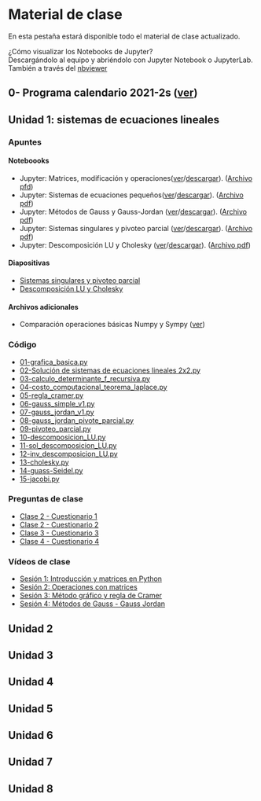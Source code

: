 # Material de clase
En esta pestaña estará disponible todo el material de clase actualizado.

¿Cómo visualizar los Notebooks de Jupyter?\
Descargándolo al equipo y abriéndolo con Jupyter Notebook o JupyterLab. También a través del [nbviewer](https://nbviewer.jupyter.org/)

## 0- Programa calendario 2021-2s ([ver](/diapositivas/0-programa_calendario_2021-2s.pdf))
## Unidad 1: sistemas de ecuaciones lineales
### Apuntes
#### Noteboooks
- Jupyter: Matrices, modificación y operaciones([ver](https://nbviewer.jupyter.org/github/jnramirezg/metodos_numericos_ingenieria_civil/blob/main/diapositivas/1_1-matrices_operaciones.ipynb)/[descargar](https://drive.google.com/open?id=1iVhj18i_A4gfeTm_AvHAtrfNfdYMypxx&authuser=jnramirezg%40unal.edu.co&usp=drive_fs)). ([Archivo pfd](/diapositivas/1_1-matrices_operaciones.pdf))
- Jupyter: Sistemas de ecuaciones pequeños([ver](https://nbviewer.org/github/jnramirezg/metodos_numericos_ingenieria_civil/blob/main/diapositivas/1_2-sistema_ecuaciones_peque%C3%B1os.ipynb)/[descargar](https://drive.google.com/file/d/1ge8J9MEvkZdCJjGBns6R9DR6d-bNwist/view?usp=sharing)). ([Archivo pdf](/diapositivas/1_2-sistema_ecuaciones_pequeños.pdf))
- Jupyter: Métodos de Gauss y Gauss-Jordan ([ver](https://nbviewer.org/github/jnramirezg/metodos_numericos_ingenieria_civil/blob/main/diapositivas/1_3-0-metodos_gauss_gauss_jordan.ipynb)/[descargar](https://drive.google.com/file/d/15RzVE24FUxUAYVovnaGNj4p-SLu_Z7sF/view?usp=sharing)). ([Archivo pdf](/diapositivas/1_3-0-metodos_gauss_gauss_jordan.pdf))
- Jupyter: Sistemas singulares y pivoteo parcial ([ver](https://nbviewer.org/github/jnramirezg/metodos_numericos_ingenieria_civil/blob/main/diapositivas/1_3-1-gauss_gauss_jordan-pivoteo.ipynb)/[descargar](https://drive.google.com/file/d/17MgFII5jVxyzPNI3PCtZsg9VOuKKmy3Z/view?usp=sharing)). ([Archivo pdf](/diapositivas/1_3-1-gauss_gauss_jordan-pivoteo.pdf))
- Jupyter: Descomposición LU y Cholesky ([ver](https://nbviewer.org/github/jnramirezg/metodos_numericos_ingenieria_civil/blob/main/diapositivas/1_4-descomposicion_LU_cholesky.ipynb)/[descargar](https://drive.google.com/file/d/17KwYYa2bVEOoH1IbqgW66cf3880uv4C5/view?usp=sharing)). ([Archivo pdf](/diapositivas/1_4-descomposicion_LU_cholesky.pdf))

#### Diapositivas
- [Sistemas singulares y pivoteo parcial](/diapositivas/presentaciones/1_3-1-gauss_gauss_jordan-pivoteo.pdf)
- [Descomposición LU y Cholesky](/diapositivas/presentaciones/1_4-Des_LU_Des_Cholesky.pdf)
#### Archivos adicionales
- Comparación operaciones básicas Numpy y Sympy ([ver](/diapositivas/1_1_1_comparacion_numpy_sympy.pdf))

### Código
- [01-grafica_basica.py](/codigo/01-grafica_basica.py)
- [02-Solución de sistemas de ecuaciones lineales 2x2.py](/codigo/02-solucion_sistemas_de_ecuaciones_lineales_2x2.py)
- [03-calculo_determinante_f_recursiva.py](/codigo/03-calculo_determinante_f_recursiva.py)
- [04-costo_computacional_teorema_laplace.py](/codigo/04-costo_computacional_teorema_laplace.py)
- [05-regla_cramer.py](/codigo/05-regla_cramer.py)
- [06-gauss_simple_v1.py](/codigo/06-gauss_simple_v1.py)
- [07-gauss_jordan_v1.py](/codigo/07-gauss_jordan_v1.py)
- [08-gauss_jordan_pivote_parcial.py](/codigo/08-gauss_jordan_pivote_parcial.py)
- [09-pivoteo_parcial.py](/codigo/09-pivoteo_parcial.py)
- [10-descomposicion_LU.py](/codigo/10-descomposicion_LU.py)
- [11-sol_descomposicion_LU.py](/codigo/11-sol_descomposicion_LU.py)
- [12-inv_descomposicion_LU.py](/codigo/12-inv_descomposicion_LU.py)
- [13-cholesky.py](/codigo/13-cholesky.py)
- [14-guass-Seidel.py](/codigo/14-guass-Seidel.py)
- [15-jacobi.py](/codigo/15-jacobi.py)
### Preguntas de clase
- [Clase 2 - Cuestionario 1](/docs/preguntas_clase_2021/2-METNUM20211006-1.pdf)
- [Clase 2 - Cuestionario 2](/docs/preguntas_clase_2021/3-METNUM20211006-2.pdf)
- [Clase 3 - Cuestionario 3](/docs/preguntas_clase_2021/4-METNUM20211011-3.pdf)
- [Clase 4 - Cuestionario 4](/docs/preguntas_clase_2021/5-METNUM20211013-4.pdf)

### Vídeos de clase
- [Sesión 1: Introducción y matrices en Python](https://drive.google.com/file/d/1LPwNGE2ysVUh7exD6VE34jKmXAEzXphq/view?usp=sharing)
- [Sesión 2: Operaciones con matrices](https://drive.google.com/file/d/18D7NkTu-C5LhBFBmCvvlDj3-six4LdbZ/view?usp=sharing)
- [Sesión 3: Método gráfico y regla de Cramer](https://drive.google.com/file/d/1y-gKkCfe35fADp1LG5p6qyQr05wJ_EdH/view?usp=sharing)
- [Sesión 4: Métodos de Gauss - Gauss Jordan ](https://drive.google.com/file/d/1IiVGpFp9fEtYPa0GPzbfgSkFZHRMYOTQ/view?usp=sharing)
## Unidad 2
## Unidad 3
## Unidad 4
## Unidad 5
## Unidad 6
## Unidad 7
## Unidad 8
